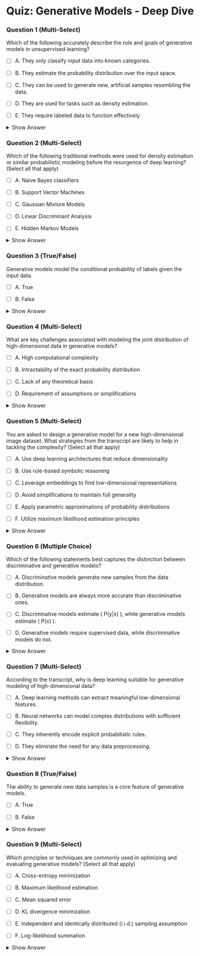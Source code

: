 # Quiz: Generative Models - Deep Dive



### Question 1 (Multi-Select)

Which of the following accurately describe the role and goals of generative models in unsupervised learning?

- [ ] A. They only classify input data into known categories.

- [ ] B. They estimate the probability distribution over the input space.

- [ ] C. They can be used to generate new, artificial samples resembling the data.

- [ ] D. They are used for tasks such as density estimation.

- [ ] E. They require labeled data to function effectively.

<details>
<summary>Show Answer</summary>

**Correct Answers:** 
**Explanation:**  
Generative models do **not require labeled data** and **do more than classification**.

> "Here we take a probabilistic view of unsupervised learning and try to estimate the probability distribution over the input space."  
> "In this lesson, we'll focus on Density Estimation... we may want to just have the ability to generate samples from this distribution..."
</details>

### Question 2 (Multi-Select)

Which of the following traditional methods were used for density estimation or similar probabilistic modeling before the resurgence of deep learning? (Select all that apply)

- [ ] A. Naive Bayes classifiers

- [ ] B. Support Vector Machines

- [ ] C. Gaussian Mixture Models

- [ ] D. Linear Discriminant Analysis

- [ ] E. Hidden Markov Models

<details>
<summary>Show Answer</summary>

**Correct Answers:** 
**Explanation:**  
GMMs were traditionally used for density estimation, though they struggle with high-dimensional input spaces. Naive Bayes and HMMs are also probabilistic models used for modeling data distributions.

> "For example, Gaussian mixture models also produce some estimate of the probability distribution over the input space. However, these methods have severe deficiencies when the input is very high dimensional."
</details>

### Question 3 (True/False)

Generative models model the conditional probability of labels given the input data.

- [ ] A. True

- [ ] B. False

<details>
<summary>Show Answer</summary>

**Correct Answers:** 
**Explanation:**  
Discriminative models model \( P(y|x) \); generative models model \( P(x) \).

> "Discriminative models, model the conditional distribution probability of the label given the input... Generative models, on the other hand, model the distribution over the input space."
</details>

### Question 4 (Multi-Select)

What are key challenges associated with modeling the joint distribution of high-dimensional data in generative models?

- [ ] A. High computational complexity

- [ ] B. Intractability of the exact probability distribution

- [ ] C. Lack of any theoretical basis

- [ ] D. Requirement of assumptions or simplifications

<details>
<summary>Show Answer</summary>

**Correct Answers:** 
**Explanation:**  
Modeling \( P(x) \) directly is challenging without simplifying assumptions.

> "This is a very intractable and hard thing to do. And so we'll have to make various assumptions or simplifications in order to make this feasible."
</details>

### Question 5 (Multi-Select)

You are asked to design a generative model for a new high-dimensional image dataset. What strategies from the transcript are likely to help in tackling the complexity? (Select all that apply)

- [ ] A. Use deep learning architectures that reduce dimensionality

- [ ] B. Use rule-based symbolic reasoning

- [ ] C. Leverage embeddings to find low-dimensional representations

- [ ] D. Avoid simplifications to maintain full generality

- [ ] E. Apply parametric approximations of probability distributions

- [ ] F. Utilize maximum likelihood estimation principles

<details>
<summary>Show Answer</summary>

**Correct Answers:** 
**Explanation:**  
The transcript emphasizes several strategies for handling high-dimensional data: using deep architectures for dimensionality reduction, leveraging embeddings, applying parametric approximations, and using maximum likelihood estimation.

> "Deep learning is very good at learning features that extract meaningful information in a low dimensional embedding from high dimensional data."
> "Just, like discriminative models we can have a parametric approximation of this distribution."
> "And use the principle of maximum likelihood to optimize the parameters given the unlabeled data set."
</details>

### Question 6 (Multiple Choice)

Which of the following statements best captures the distinction between discriminative and generative models?

- [ ] A. Discriminative models generate new samples from the data distribution.

- [ ] B. Generative models are always more accurate than discriminative ones.

- [ ] C. Discriminative models estimate \( P(y|x) \), while generative models estimate \( P(x) \).

- [ ] D. Generative models require supervised data, while discriminative models do not.

<details>
<summary>Show Answer</summary>

**Correct Answers:** 
**Explanation:**  
This is a central distinction made in the lesson.

> "Discriminative models, model the conditional distribution probability of the label given the input... Generative models... model the distribution over the input space."
</details>

### Question 7 (Multi-Select)

According to the transcript, why is deep learning suitable for generative modeling of high-dimensional data?

- [ ] A. Deep learning methods can extract meaningful low-dimensional features.

- [ ] B. Neural networks can model complex distributions with sufficient flexibility.

- [ ] C. They inherently encode explicit probabilistic rules.

- [ ] D. They eliminate the need for any data preprocessing.

<details>
<summary>Show Answer</summary>

**Correct Answers:** 
**Explanation:**  
Deep learning reduces dimensionality and provides flexibility in modeling.

> "Deep learning is very good at learning features that extract meaningful information in a low dimensional embedding..."  
> "Just, like discriminative models we can have a parametric approximation of this distribution."
</details>

### Question 8 (True/False)

The ability to generate new data samples is a core feature of generative models.

- [ ] A. True

- [ ] B. False

<details>
<summary>Show Answer</summary>

**Correct Answers:** 
**Explanation:**  
Generating samples is one of the core applications.

> "We may want to just have the ability to generate samples from this distribution, that is actually generate artificial examples..."
</details>

### Question 9 (Multi-Select)

Which principles or techniques are commonly used in optimizing and evaluating generative models? (Select all that apply)

- [ ] A. Cross-entropy minimization

- [ ] B. Maximum likelihood estimation

- [ ] C. Mean squared error

- [ ] D. KL divergence minimization

- [ ] E. Independent and identically distributed (i.i.d.) sampling assumption

- [ ] F. Log-likelihood summation

<details>
<summary>Show Answer</summary>

**Correct Answers:** 
**Explanation:**  
Multiple optimization principles are used in generative modeling. MLE is the primary one, but KL divergence is also used for comparing distributions. The i.i.d. assumption and log-likelihood summation are key components of the optimization process.

> "We can have a set of parameterized models \( p(x, \theta) \)... use the principle of maximum likelihood"
> "This is because the examples are drawn independently and identically, that is we're just sampling independently from this distribution."
> "We can then take the log of this because we're maximizing it, and this turns out into a sum of log likelihoods."
</details>